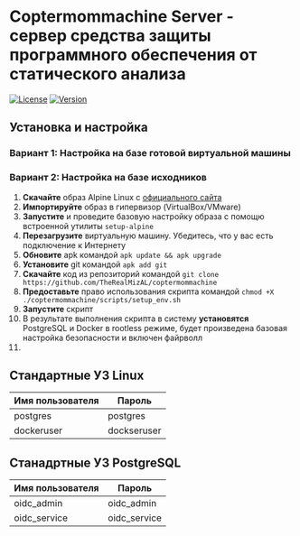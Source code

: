 # Coptermommachine Server - сервер средства защиты программного обеспечения от статического анализа
[![License](https://img.shields.io/badge/license-MIT-blue.svg)](LICENSE)
[![Version](https://img.shields.io/badge/version-0.1.0-yellow.svg)](CHANGELOG.md)

## Установка и настройка

### Вариант 1: Настройка на базе готовой виртуальной машины
### Вариант 2: Настройка на базе исходников

1. **Скачайте** образ Alpine Linux с [официального сайта](https://alpinelinux.org/downloads/)
2. **Импортируйте** образ в гипервизор (VirtualBox/VMware)
3. **Запустите** и проведите базовую настройку образа с помощю встроенной утилиты ```setup-alpine```
4. **Перезагрузите** виртуальную машину. Убедитесь, что у вас есть подключение к Интернету
5. **Обновите** apk командой ```apk update && apk upgrade```
6. **Установите** git командой ```apk add git```
7. **Скачайте** код из репозиторий командой ```git clone https://github.com/TheRealMizAL/coptermommachine```
8. **Предоставьте** право использования скрипта командой ```chmod +X ./coptermommachine/scripts/setup_env.sh```
9. **Запустите** скрипт
10. В результате выполнения скрипта в систему **установятся** PostgreSQL и Docker в rootless режиме, будет произведена базовая настройка безопасности и включен файрволл
11. 

## Стандартные УЗ Linux

|Имя пользователя|Пароль|
|----------------|------|
|postgres|postgres|
|dockeruser|dockseruser|

## Станадртные УЗ PostgreSQL
|Имя пользователя|Пароль|
|----------------|------|
|oidc_admin|oidc_admin|
|oidc_service|oidc_service|
